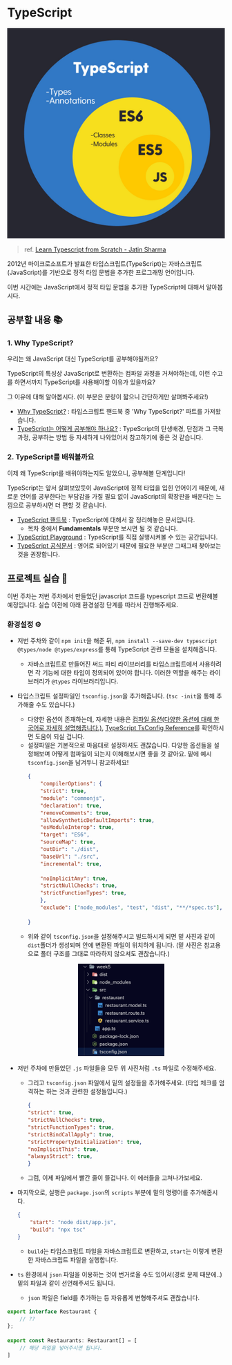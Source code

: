 # TypeScript

![typescript](../images/fe-typescript.png)

> ref. [Learn Typescript from Scratch - Jatin Sharma](https://j471n.in/blogs/ts)

2012년 마이크로소프트가 발표한 타입스크립트(TypeScript)는 자바스크립트(JavaScript)를 기반으로 정적 타입 문법을 추가한 프로그래밍 언어입니다. 

이번 시간에는 JavaScript에서 정적 타입 문법을 추가한 TypeScript에 대해서 알아봅시다.

## 공부할 내용 📚

### 1. Why TypeScript?

우리는 왜 JavaScript 대신 TypeScript를 공부해야될까요? 

TypeScript의 특성상 JavaScript로 변환하는 컴파일 과정을 거쳐야하는데, 이런 수고를 하면서까지 TypeScript를 사용해야할 이유가 있을까요?

그 이유에 대해 알아봅시다. (이 부분은 분량이 짧으니 간단하게만 살펴봐주세요!)

- [Why TypeScript?](https://joshua1988.github.io/ts/why-ts.html) : 타입스크립트 핸드북 중 'Why TypeScript?' 파트를 가져왔습니다. 
- [TypeScript는 어떻게 공부해야 하나요?](https://yozm.wishket.com/magazine/detail/1376/) : TypeScript의 탄생배경, 단점과 그 극복과정, 공부하는 방법 등 자세하게 나와있어서 참고하기에 좋은 것 같습니다.

### 2. TypeScript를 배워볼까요

이제 왜 TypeScript를 배워야하는지도 알았으니, 공부해볼 단계입니다!
 
TypeScript는 앞서 살펴보았듯이 JavaScript에 정적 타입을 입힌 언어이기 때문에, 새로운 언어를 공부한다는 부담감을 가질 필요 없이 JavaScript의 확장판을 배운다는 느낌으로 공부하시면 더 편할 것 같습니다.

- [TypeScript 핸드북](https://joshua1988.github.io/ts/) : TypeScript에 대해서 잘 정리해놓은 문서입니다. 
    - 목차 중에서 **Fundamentals** 부분만 보시면 될 것 같습니다.
- [TypeScript Playground](https://www.typescriptlang.org/play) : TypeScript를 직접 실행시켜볼 수 있는 공간입니다.
- [TypeScript 공식문서](https://www.typescriptlang.org/docs/handbook/utility-types.html) : 영어로 되어있기 때문에 필요한 부분만 그때그때 찾아보는 것을 권장합니다.

## 프로젝트 실습 🎈

이번 주차는 저번 주차에서 만들었던 javascript 코드를 typescript 코드로 변환해볼 예정입니다. 실습 이전에 아래 환경설정 단계를 따라서 진행해주세요.

### 환경설정 ⚙️
- 저번 주차와 같이 `npm init`을 해준 뒤, `npm install --save-dev typescript @types/node @types/express`를 통해 TypeScript 관련 모듈을 설치해줍니다.
    - 자바스크립트로 만들어진 써드 파티 라이브러리를 타입스크립트에서 사용하려면 각 기능에 대한 타입이 정의되어 있어야 합니다. 이러한 역할을 해주는 라이브러리가 `@types` 라이브러리입니다.
- 타입스크립트 설정파일인 `tsconfig.json`을 추가해줍니다. (`tsc -init`을 통해 추가해줄 수도 있습니다.)
    - 다양한 옵션이 존재하는데, 자세한 내용은 [컴파일 옵션(다양한 옵션에 대해 한국어로 자세히 설명해줍니다.)](https://yamoo9.gitbook.io/typescript/cli-env/tsconfig), [TypeScript TsConfig Reference](https://www.typescriptlang.org/tsconfig)를 확인하시면 도움이 되실 겁니다.
    - 설정파일은 기본적으로 마음대로 설정하셔도 괜찮습니다. 다양한 옵션들을 설정해보며 어떻게 컴파일이 되는지 이해해보시면 좋을 것 같아요. 밑에 예시 `tsconfig.json`을 남겨두니 참고하세요!
        ```json
        {
            "compilerOptions": {
            "strict": true,
            "module": "commonjs",
            "declaration": true,
            "removeComments": true,
            "allowSyntheticDefaultImports": true,
            "esModuleInterop": true,
            "target": "ES6",
            "sourceMap": true,
            "outDir": "./dist",
            "baseUrl": "./src",
            "incremental": true,

            "noImplicitAny": true, 
            "strictNullChecks": true, 
            "strictFunctionTypes": true,
            },
            "exclude": ["node_modules", "test", "dist", "**/*spec.ts"],

        }
        ```
    - 위와 같이 `tsconfig.json`을 설정해주시고 빌드하시게 되면 밑 사진과 같이 `dist`폴더가 생성되며 안에 변환된 파일이 위치하게 됩니다. (밑 사진은 참고용으로 폴더 구조를 그대로 따라하지 않으셔도 괜찮습니다.)
    <p align="center">
    <img src="../images/backend/be_week4_lab.png" width="200">
    </p>

- 저번 주차에 만들었던 `.js` 파일들을 모두 위 사진처럼 `.ts` 파일로 수정해주세요.
    - 그리고 `tsconfig.json` 파일에서 밑의 설정들을 추가해주세요. (타입 체크를 엄격하는 하는 것과 관련한 설정들입니다.)
        ```json
        {
        "strict": true,
        "strictNullChecks": true,
        "strictFunctionTypes": true,
        "strictBindCallApply": true,
        "strictPropertyInitialization": true,
        "noImplicitThis": true,
        "alwaysStrict": true,
        }
        ```
    - 그럼, 이제 파일에서 빨간 줄이 뜰겁니다. 이 에러들을 고쳐나가보세요.

- 마지막으로, 실행은 `package.json`의 `scripts` 부분에 밑의 명령어를 추가해줍시다.
    ```json
    {
        "start": "node dist/app.js",
        "build": "npx tsc"
    }
    ```
    - `build`는 타입스크립트 파일을 자바스크립트로 변환하고, `start`는 이렇게 변환한 자바스크립트 파일을 실행합니다.

- `ts` 환경에서 `json` 파일을 이용하는 것이 번거로울 수도 있어서(경로 문제 때문에..) 밑의 파일과 같이 선언해주셔도 됩니다.
    - `json` 파일은 field를 추가하는 등 자유롭게 변형해주셔도 괜찮습니다.
```typescript
export interface Restaurant {
    // ??
};

export const Restaurants: Restaurant[] = [
    // 해당 파일을 넣어주시면 됩니다.
]

```